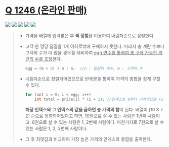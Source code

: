 # [Q 1246 (온라인 판매)](https://www.acmicpc.net/problem/1246)

<img src="https://img.shields.io/badge/Level-Silver 5-lightgrey"> <img src="https://img.shields.io/badge/Memory-1112%20KB-blue"> <img src="https://img.shields.io/badge/Time-0%20ms-brightgreen"> <img src="https://img.shields.io/badge/Length-535%20B-red"> <img src="https://img.shields.io/badge/Language-C-blueviolet">



> - 가격을 배열에 입력받은 후 **퀵 정렬**을 이용하여 내림차순으로 정렬한다.
>
> - 고객 한 명당 달걀을 1개 이하로밖에 구매하지 못한다. 따라서 총 계란 수보다 고객의 수가 더 많을 경우를 대비하여 <u>egg 변수를 통하여 총 구매 가능한 계란의 수를 조정</u>한다.
>
>   ```c
>   egg = (m < n) ? m : n;	//n : 달걀의 개수, m : 고객의 수
>   ```
>
> - 내림차순으로 정렬되어있으므로 반복문을 통하여 가격의 총합을 쉽게 구할 수 있다.
>
>   ```c
>   for (int i = 0; i < egg; i++)
>   	int total = price[i] * (i + 1);	//인덱스는 0부터 시작하므로 +1
>   ```
>
>   **해당 인덱스와 그 인덱스의 값을 곱하면 총 가격의 합**이 된다. 배열이 [10 8 7 2] 순으로 정렬되어있다고 하면, 10원으로 살 수 있는 사람은 1번째 사람이고, 8원으로 살 수 있는 사람은 1, 2번째 사람이다. 마찬가지로 7원으로 살 수 있는 사람은 1, 2, 3번째 사람이다.
>
> - 그 후 최댓값과 비교하여 가장 높은 가격의 인덱스와 총합을 출력한다.
